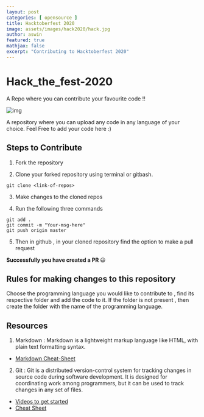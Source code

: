 ```yaml
---
layout: post
categories: [ opensource ]
title: Hacktoberfest 2020
image: assets/images/hack2020/hack.jpg
author: aswin
featured: true
mathjax: false
excerpt: "Contributing to Hacktoberfest 2020"
---
```


# Hack_the_fest-2020
A Repo where you can contribute your favourite code !!

![img](https://miro.medium.com/max/2560/1*On6AtQhoMSntm-D63c8XoQ.jpeg)

A repository where you can upload any code in any language of your choice. Feel Free to add your code here :)

## Steps to Contribute

1. Fork the repository

2. Clone your forked repository using terminal or gitbash.

```
git clone <link-of-repos>
```

3. Make changes to the cloned repos

4. Run the following three commands 

```
git add .
git commit -m "Your-msg-here"
git push origin master
```

5. Then in github , in your cloned repository find the option to make a pull request

<b> Successfully you have created a PR </b> :smiley:


## Rules for making changes to this repository

Choose the programming language you would like to contribute to , find its respective folder and add the code to it. If the folder is not present , then create the folder with the name of the programming language.

## Resources
1. Markdown : Markdown is a lightweight markup language like HTML, with plain text formatting syntax. 

  * [Markdown Cheat-Sheet](https://github.com/adam-p/markdown-here/wiki/Markdown-Cheatsheet)

2. Git : Git is a distributed version-control system for tracking changes in source code during software development. It is designed for coordinating work among programmers, but it can be used to track changes in any set of files.
  * [Videos to get started](https://www.youtube.com/watch?v=xAAmje1H9YM&list=PLeo1K3hjS3usJuxZZUBdjAcilgfQHkRzW)
  * [Cheat Sheet](https://www.atlassian.com/git/tutorials/atlassian-git-cheatsheet)
